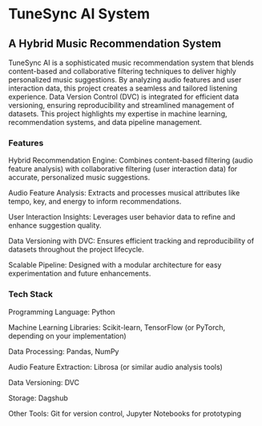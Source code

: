 # TuneSync AI System
## A Hybrid Music Recommendation System

TuneSync AI is a sophisticated music recommendation system that blends content-based and collaborative filtering techniques to deliver highly personalized music suggestions. By analyzing audio features and user interaction data, this project creates a seamless and tailored listening experience. Data Version Control (DVC) is integrated for efficient data versioning, ensuring reproducibility and streamlined management of datasets. This project highlights my expertise in machine learning, recommendation systems, and data pipeline management.

### **Features**

Hybrid Recommendation Engine: Combines content-based filtering (audio feature analysis) with collaborative filtering (user interaction data) for accurate, personalized music suggestions.

Audio Feature Analysis: Extracts and processes musical attributes like tempo, key, and energy to inform recommendations.

User Interaction Insights: Leverages user behavior data to refine and enhance suggestion quality.

Data Versioning with DVC: Ensures efficient tracking and reproducibility of datasets throughout the project lifecycle.

Scalable Pipeline: Designed with a modular architecture for easy experimentation and future enhancements.

### **Tech Stack**

Programming Language: Python

Machine Learning Libraries: Scikit-learn, TensorFlow (or PyTorch, depending on your implementation)

Data Processing: Pandas, NumPy

Audio Feature Extraction: Librosa (or similar audio analysis tools)

Data Versioning: DVC

Storage: Dagshub

Other Tools: Git for version control, Jupyter Notebooks for prototyping
